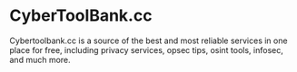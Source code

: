# CyberToolBank.cc
Cybertoolbank.cc is a source of the best and most reliable services in one place for free, including privacy services, opsec tips, osint tools, infosec, and much more.

